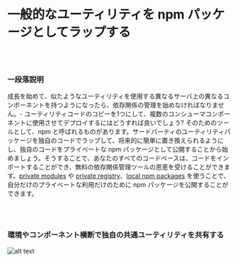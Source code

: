 # 一般的なユーティリティを npm パッケージとしてラップする

<br/><br/>

### 一段落説明

成長を始めて、似たようなユーティリティを使用する異なるサーバ上の異なるコンポーネントを持つようになったら、依存関係の管理を始めなければなりません。- ユーティリティコードのコピーを1つにして、複数のコンシューマコンポーネントに使用させてデプロイするにはどうすれば良いでしょう? そのためのツールとして、npm と呼ばれるものがあります。サードパーティのユーティリティパッケージを独自のコードでラップして、将来的に簡単に置き換えられるようにし、独自のコードをプライベートな npm パッケージとして公開することから始めましょう。そうすることで、あなたのすべてのコードベースは、コードをインポートすることができ、無料の依存関係管理ツールの恩恵を受けることができます。[private modules](https://docs.npmjs.com/private-modules/intro) や [private registry](https://npme.npmjs.com/docs/tutorials/npm-enterprise-with-nexus.html)、[local npm packages](https://medium.com/@arnaudrinquin/build-modular-application-with-npm-local-modules-dfc5ff047bcc) を使うことで、自分だけのプライベートな利用だけのために npm パッケージを公開することができます。

<br/><br/>

### 環境やコンポーネント横断で独自の共通ユーティリティを共有する

![alt text](/assets/images/Privatenpm.png "コンポーネントでソリューションを構築する")
